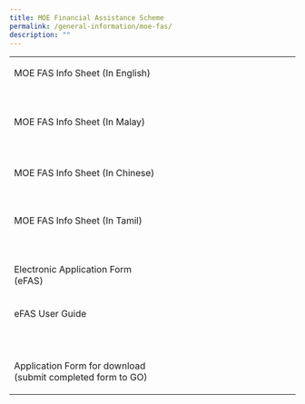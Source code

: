 ```yaml
---
title: MOE Financial Assistance Scheme
permalink: /general-information/moe-fas/
description: ""
---
```

<table height="602" width="663">
  <tbody><tr>
    <td valign="top" height="86" width="312"><p>MOE FAS Info Sheet (In English)</p></td>
    <td valign="top" width="312"><p>&nbsp;</p></td>
  </tr>
  <tr>
    <td valign="top" height="90" width="312"><p>MOE FAS Info Sheet (In Malay)</p></td>
    <td valign="top" width="312"><p>&nbsp;</p></td>
  </tr>
  <tr>
    <td valign="top" height="84" width="312"><p>MOE FAS Info Sheet (In Chinese)</p></td>
    <td valign="top" width="312"><p>&nbsp;</p></td>
  </tr>
  <tr>
    <td valign="top" height="86" width="312"><p>MOE FAS Info Sheet (In Tamil)</p></td>
    <td valign="top" width="312"><p>&nbsp;</p></td>
  </tr>
  <tr>
    <td valign="top" height="54" width="312"><p>Electronic Application Form (eFAS)</p></td>
    <td valign="top" width="312"><p>&nbsp;</p></td>
  </tr>
  <tr>
    <td valign="top" height="92" width="312"><p>eFAS User Guide</p></td>
    <td valign="top" width="312"><p>&nbsp;</p></td>
  </tr>
  <tr>
    <td valign="top" width="312"><p>Application Form for download (submit    completed form to GO)</p></td>
    <td valign="top" width="312"><p>&nbsp;</p></td>
  </tr>
</tbody></table>


